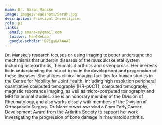 ```yaml
---
name: Dr. Sarah Manske
image: images/headshots/Sarah.jpg
description: Principal Investigator
role: pi
links:
  email: smanske@gmail.com
  twitter: ManSKeLab
  google-scholar: D7igaGAAAAAJ
---
```


Dr. Manske’s research focuses on using imaging to better understand the mechanisms that underpin diseases of the musculoskeletal system including osteoarthritis, rheumatoid arthritis and osteoporosis. Her interests lie in understanding the role of bone in the development and progression of these diseases. She utilizes clinical imaging facilities for human studies in the Centre for Mobility for Joint Health, including high resolution peripheral quantitative computed tomography (HR-pQCT), computed tomography, magnetic resonance imaging, as well as micro-computed tomography and MRI for animal studies. She is an honorary member of the Division of Rheumatology, and also works closely with members of the Division of Orthopaedic Surgery. Dr. Manske was awarded a Stars Early Career Development Award from the Arthritis Society to support her work investigating the progression of bone damage in rheumatoid arthritis.
